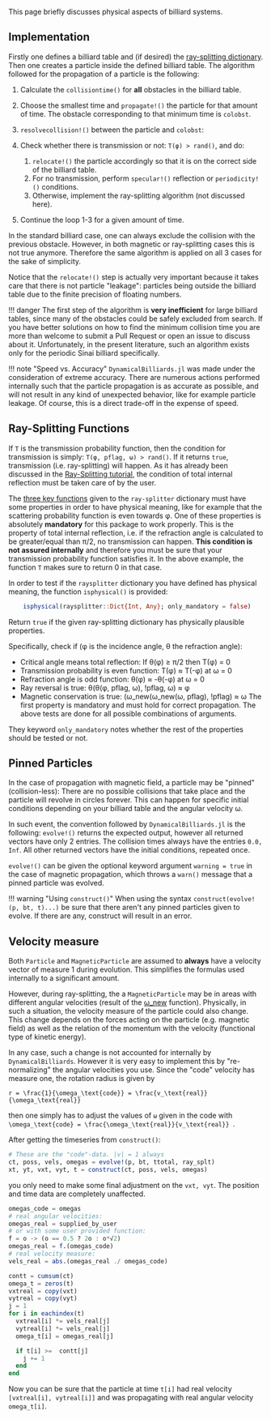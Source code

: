This page briefly discusses physical aspects of billiard systems.

## Implementation
Firstly one defines a billiard table and (if desired) the [ray-splitting dictionary](/tutorials/ray-splitting/#ray-splitter-dictionary). Then one creates a particle inside the defined billiard table. The algorithm followed for the propagation of a particle is the following:

1. Calculate the `collisiontime()` for **all** obstacles in the billiard table.
2. Choose the smallest time and `propagate!()` the particle for that amount of time. The obstacle corresponding to that minimum time is `colobst`.
3. `resolvecollision!()` between the particle and `colobst`:
4. Check whether there is transmission or not: `T(φ) > rand()`, and do:
    1. `relocate!()` the particle accordingly so that it is on the correct side of the billiard table.
    2. For no transmission, perform `specular!()` reflection or `periodicity!()` conditions.
    3. Otherwise, implement the ray-splitting algorithm (not discussed here).  

5. Continue the loop 1-3 for a given amount of time.

In the standard billiard case, one can always exclude the collision with the previous obstacle. However, in both magnetic or ray-splitting cases this is not true anymore. Therefore the same algorithm is applied on all 3 cases for the sake of simplicity.

Notice that the `relocate!()` step is actually very important because it takes care that there is not particle "leakage": particles being outside the billiard table due to the finite precision of floating numbers.

!!! danger
    The first step of the algorithm is **very inefficient** for large billiard tables, since many of the obstacles could be safely excluded from search. If you have better solutions on how to find the minimum collision time you are more than welcome to submit a Pull Request or open an issue to discuss about it. Unfortunately, in the present literature,
    such an algorithm exists only for the periodic Sinai billiard specifically.

!!! note "Speed vs. Accuracy"
    `DynamicalBilliards.jl` was made under the consideration of extreme accuracy.
    There are numerous actions performed internally such that
    the particle propagation is as accurate as possible, and will not result in any kind of unexpected behavior,
    like for example particle leakage.
    Of course, this is a direct trade-off in the expense of speed.

## Ray-Splitting Functions
If `T` is the transmission probability function, then the condition for transmission is simply: `T(φ, pflag, ω) > rand()`. If it returns `true`, transmission (i.e. ray-splitting) will happen. As it has already been discussed in the [Ray-Splitting tutorial](/tutorials/ray-splitting), the condition of total internal reflection must be taken care of by the user.

The [three key functions](/tutorials/ray-splitting/#ray-splitting-functions) given to the `ray-splitter` dictionary must have some properties in order to have physical meaning, like for example that the scattering probability function is even towards φ. One of these properties is absolutely **mandatory** for this package to work properly. This is the property of total internal reflection, i.e. if the refraction angle is calculated to be greater/equal than π/2, no transmission can happen. **This condition is not assured internally** and therefore you must be sure that your transmission probability function satisfies it. In the above example, the function `T` makes sure to return 0 in that case.

In order to test if the `raysplitter` dictionary you have defined has physical meaning, the function `isphysical()` is provided:

```julia
    isphysical(raysplitter::Dict{Int, Any}; only_mandatory = false)
```
Return `true` if the given ray-splitting dictionary has physically plausible properties.

Specifically, check if (φ is the incidence angle, θ the refraction angle):
* Critical angle means total reflection: If θ(φ) ≥ π/2 then T(φ) = 0
* Transmission probability is even function: T(φ) ≈ T(-φ) at ω = 0
* Refraction angle is odd function: θ(φ) ≈ -θ(-φ) at ω = 0
* Ray reversal is true: θ(θ(φ, pflag, ω), !pflag, ω) ≈ φ
* Magnetic conservation is true: (ω_new(ω_new(ω, pflag), !pflag) ≈ ω
The first property is mandatory and must hold for correct propagation.
The above tests are done for all possible combinations of arguments.

They keyword `only_mandatory` notes whether the rest of
the properties should be tested or not.

## Pinned Particles
In the case of propagation with magnetic field, a particle may be "pinned" (collision-less):
There are no possible collisions that take place and the particle will revolve in circles
forever. This can happen for specific initial conditions depending on your billiard table
and the angular velocity ω.

In such event, the convention followed by `DynamicalBilliards.jl` is the following:
`evolve!()` returns the expected output, however all returned vectors have only 2
entries. The collision times always have the entries `0.0, Inf`. All other returned
vectors have the initial conditions, repeated once.

`evolve!()` can be given the optional keyword argument `warning = true` in the case
of magnetic propagation, which throws a `warn()` message that a pinned particle was
evolved.

!!! warning "Using `construct()`"
    When using the syntax `construct(evolve!(p, bt, t)...)` be sure that there
    aren't any pinned particles given to evolve. If there are any,
    construct will result in an error.


## Velocity measure

Both `Particle` and `MagneticParticle` are assumed to **always** have a velocity vector of measure 1 during evolution. This simplifies the formulas used internally to a significant amount.

However, during ray-splitting, the a `MagneticParticle` may be in areas with different angular velocities (result of the [ω_new](/tutorials/ray-splitting/#ray-splitting-functions) function). Physically, in such a situation, the velocity measure of the particle could also change. This change depends on the forces acting on the particle (e.g. magnetic field) as well as the relation of the momentum with the velocity (functional type of kinetic energy).

In any case, such a change is not accounted for internally by `DynamicalBilliards`. However it is very easy to implement this by "re-normalizing" the angular velocities you use. Since the "code" velocity has measure one, the rotation radius is given by

`` r = \frac{1}{\omega_\text{code}} = \frac{v_\text{real}}{\omega_\text{real}} ``

then one simply has to adjust the values of `ω` given in the code with ``\omega_\text{code} = \frac{\omega_\text{real}}{v_\text{real}} ``.

After getting the timeseries from `construct()`:
```julia
# These are the "code"-data. |v| = 1 always
ct, poss, vels, omegas = evolve!(p, bt, ttotal, ray_splt)
xt, yt, vxt, vyt, t = construct(ct, poss, vels, omegas)
```
you only need to make some final adjustment on the `vxt, vyt`. The position and time data
are completely unaffected.

```julia
omegas_code = omegas
# real angular velocities:
omegas_real = supplied_by_user
# or with some user provided function:
f = o -> (o == 0.5 ? 2o : o*√2)
omegas_real = f.(omegas_code)
# real velocity measure:
vels_real = abs.(omegas_real ./ omegas_code)

contt = cumsum(ct)
omega_t = zeros(t)
vxtreal = copy(vxt)
vytreal = copy(vyt)
j = 1
for i in eachindex(t)
  vxtreal[i] *= vels_real[j]
  vytreal[i] *= vels_real[j]
  omega_t[i] = omegas_real[j]

  if t[i] >=  contt[j]
    j += 1
  end
end
```
Now you can be sure that the particle at time `t[i]` had real velocity `[vxtreal[i], vytreal[i]]` and was propagating with real angular velocity `omega_t[i]`.
